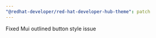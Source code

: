 ```yaml
---
"@redhat-developer/red-hat-developer-hub-theme": patch
---
```


Fixed Mui outlined button style issue
